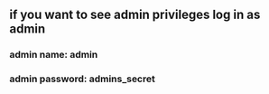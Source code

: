 ## if you want to see admin privileges log in as admin
### admin name: admin
### admin password: admins_secret
